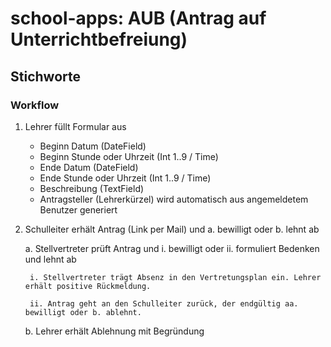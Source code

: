 # school-apps: AUB (Antrag auf Unterrichtbefreiung)
## Stichworte
### Workflow

1.  Lehrer füllt Formular aus

    - Beginn Datum (DateField)
    - Beginn Stunde oder Uhrzeit (Int 1..9 / Time)
    - Ende Datum (DateField)
    - Ende Stunde oder Uhrzeit (Int 1..9 / Time)
    - Beschreibung (TextField)
    - Antragsteller (Lehrerkürzel) wird automatisch aus angemeldetem Benutzer generiert


2.  Schulleiter erhält Antrag (Link per Mail) und a. bewilligt oder b. lehnt ab

    a. Stellvertreter prüft Antrag und i. bewilligt oder ii. formuliert Bedenken und lehnt ab
    
         i. Stellvertreter trägt Absenz in den Vertretungsplan ein. Lehrer erhält positive Rückmeldung.  
       
         ii. Antrag geht an den Schulleiter zurück, der endgültig aa. bewilligt oder b. ablehnt.

    b. Lehrer erhält Ablehnung mit Begründung

